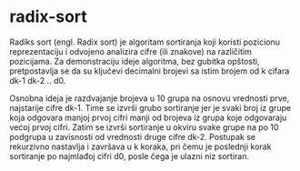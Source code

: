 # radix-sort

Radiks sort (engl. Radix sort) je algoritam sortiranja koji koristi pozicionu reprezentaciju 
i odvojeno analizira cifre (ili znakove) na različitim pozicijama. Za demonstraciju ideje algoritma, 
bez gubitka opštosti, pretpostavlja se da su ključevi decimalni brojevi sa istim brojem od k cifara dk-1 dk-2 .. d0.

Osnobna ideja je razdvajanje brojeva u 10 grupa na osnovu vrednosti prve, najstarije cifre dk-1. 
Time se izvrši grubo sortiranje jer je svaki broj iz grupe koja odgovara manjoj prvoj cifri manji od brojeva iz grupa 
koje odgovaraju većoj prvoj cifri. Zatim se izvrši sortiranje u okviru svake grupe na po 10 podgrupa u zavisnosti od 
vrednosti druge cifre dk-2. Postupak se rekurzivno nastavlja i završava u k koraka, pri čemu je poslednji korak 
sortiranje po najmlađoj cifri d0, posle čega je ulazni niz sortiran.

